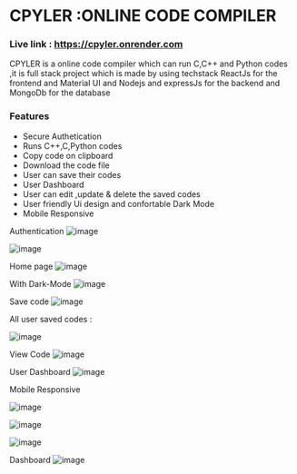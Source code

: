 # CPYLER :ONLINE CODE COMPILER 
### Live link : https://cpyler.onrender.com
CPYLER is a online code compiler which can run C,C++ and Python codes ,it is full stack project which is made by using techstack  ReactJs for the frontend and Material UI  and  Nodejs and expressJs for the backend and MongoDb for the database 
### Features
+ Secure Authetication 
+ Runs C++,C,Python codes
+ Copy code on clipboard
+  Download the code file
+  User can save their codes
+  User Dashboard
+ User can edit ,update & delete the saved codes
+ User friendly Ui design and confortable Dark Mode
+ Mobile Responsive

  


Authentication
![image](https://github.com/ShirishGund14/CPYLER-HOST/assets/112975178/218efeba-71a0-48b1-9757-09deb72481cd)

![image](https://github.com/ShirishGund14/CPYLER-HOST/assets/112975178/b11da886-6740-475e-81ee-d5b3e355f126)




Home page
![image](https://github.com/ShirishGund14/CPYLER-HOST/assets/112975178/968b1215-d847-4e58-91df-c5b2dbdb3772)



With Dark-Mode
![image](https://github.com/ShirishGund14/CPYLER-HOST/assets/112975178/197f0b90-7c7f-4432-9983-89c16db28f3a)


Save code
![image](https://github.com/ShirishGund14/CPYLER-HOST/assets/112975178/50bc3e11-19b5-47f1-ba66-1c2b10a3184d)


All user saved codes : 

![image](https://github.com/ShirishGund14/CPYLER-HOST/assets/112975178/7ddd1200-08b2-482a-92e1-29bc4342d5a5)

View Code
![image](https://github.com/ShirishGund14/CPYLER-HOST/assets/112975178/b8393ab1-7489-4826-a458-0f26b5c41063)

User Dashboard
![image](https://github.com/ShirishGund14/CPYLER-HOST/assets/112975178/f22a3d75-e946-4b14-8ede-53d62edb8484)

Mobile Responsive

![image](https://github.com/ShirishGund14/CPYLER-HOST/assets/112975178/050193ca-d8b3-4d33-adf4-d347c15ea7c9)

![image](https://github.com/ShirishGund14/CPYLER-HOST/assets/112975178/f893908c-f8ca-416e-8aa7-d9ab3eed16fc)


![image](https://github.com/ShirishGund14/CPYLER-HOST/assets/112975178/b98f6923-6ff0-478d-af23-0a2e47e6f662)

Dashboard
![image](https://github.com/ShirishGund14/CPYLER-HOST/assets/112975178/96b03711-285a-483b-ae11-d237eb4d80e7)





